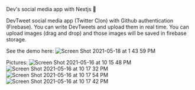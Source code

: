 Dev's social media app with Nextjs 🌹

DevTweet social media app (Twitter Clon) with Github authentication (Firebase). You can write DevTweets and upload them in real time. You can upload images (drag and drop) and those images will be saved in firebase storage.

See the demo here:
![Screen Shot 2021-05-18 at 1 43 59 PM](https://user-images.githubusercontent.com/60779542/118630207-611fdc00-b7df-11eb-9fd4-794811baf90e.png)

Pictures:
![Screen Shot 2021-05-16 at 10 15 48 PM](https://user-images.githubusercontent.com/60779542/118407969-5d337300-b694-11eb-86cd-639ddc0207d3.png)
![Screen Shot 2021-05-16 at 10 17 32 PM](https://user-images.githubusercontent.com/60779542/118408001-9a980080-b694-11eb-810d-10830ec29689.png)
![Screen Shot 2021-05-16 at 10 17 54 PM](https://user-images.githubusercontent.com/60779542/118408003-9cfa5a80-b694-11eb-8a8b-53ec200e0e15.png)
![Screen Shot 2021-05-16 at 10 17 42 PM](https://user-images.githubusercontent.com/60779542/118408005-9d92f100-b694-11eb-95b3-b8f65cfdba6a.png)
